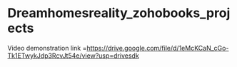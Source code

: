 # Dreamhomesreality_zohobooks_projects


Video demonstration link =https://drive.google.com/file/d/1eMcKCaN_cGo-Tk1ETwykJdp3RcvJt54e/view?usp=drivesdk
